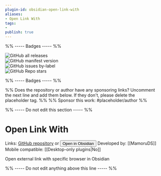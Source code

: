```yaml
---
plugin-id: obsidian-open-link-with
aliases:
- Open Link With
tags: 
- 
publish: true
---
```


%% ----- Badges ----- %%

![GitHub all releases](https://img.shields.io/github/downloads/MamoruDS/obsidian-open-link-with/total?color=573E7A&logo=github&style=for-the-badge)   
![GitHub manifest version](https://img.shields.io/github/manifest-json/v/MamoruDS/obsidian-open-link-with?color=573E7A&logo=github&style=for-the-badge)   
![GitHub issues by-label](https://img.shields.io/github/issues/MamoruDS/obsidian-open-link-with/help%20wanted?color=573E7A&logo=github&style=for-the-badge)   
![GitHub Repo stars](https://img.shields.io/github/stars/MamoruDS/obsidian-open-link-with?color=573E7A&logo=github&style=for-the-badge)

%% ----- Badges ----- %%

%% Does the repository or author have any sponsoring links? Uncomment the next line and add them below. If they don't, please delete the placeholder tag. %%
%% Sponsor this work: #placeholder/author %%

%% ----- Do not edit this section ----- %%

# Open Link With

Links: [GitHub repository](https://github.com/MamoruDS/obsidian-open-link-with) or [<button id=HH>Open in Obsidian</button>](obsidian://goto-plugin?id=obsidian-open-link-with)
Developed by: [[MamoruDS]]
Mobile compatible: [[Desktop-only plugins|No]]

Open external link with specific browser in Obsidian

%% ----- Do not edit anything above this line ----- %% 
